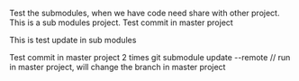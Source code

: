 Test the submodules, when we have code need share with other project. This is a sub modules project.
Test commit in master project


This is test update in sub modules

Test commit in master project 2 times
git submodule update --remote // run in master project, will change the branch in master project